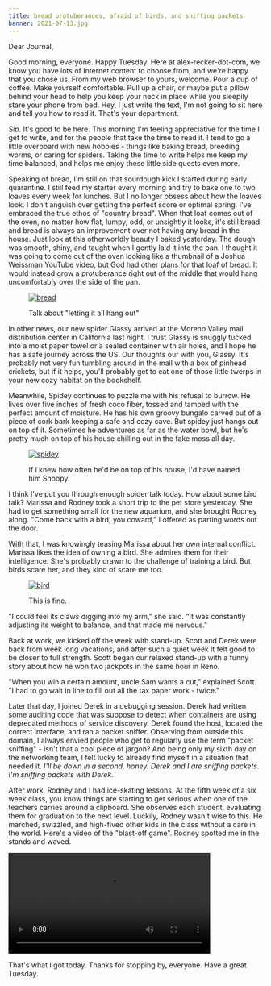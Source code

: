 ```yaml
---
title: bread protuberances, afraid of birds, and sniffing packets
banner: 2021-07-13.jpg
---
```


Dear Journal,

Good morning, everyone.  Happy Tuesday.  Here at alex-recker-dot-com,
we know you have lots of Internet content to choose from, and we're
happy that you chose us.  From my web browser to yours, welcome.  Pour
a cup of coffee.  Make yourself comfortable.  Pull up a chair, or
maybe put a pillow behind your head to help you keep your neck in
place while you sleepily stare your phone from bed.  Hey, I just write
the text, I'm not going to sit here and tell you how to read it.
That's your department.

_Sip_.  It's good to be here.  This morning I'm feeling appreciative
for the time I get to write, and for the people that take the time to
read it.  I tend to go a little overboard with new hobbies - things
like baking bread, breeding worms, or caring for spiders.  Taking the
time to write helps me keep my time balanced, and helps me enjoy these
little side quests even more.

Speaking of bread, I'm still on that sourdough kick I started during
early quarantine.  I still feed my starter every morning and try to
bake one to two loaves every week for lunches.  But I no longer obsess
about how the loaves look.  I don't anguish over getting the perfect
score or optimal spring.  I've embraced the true ethos of "country
bread".  When that loaf comes out of the oven, no matter how flat,
lumpy, odd, or unsightly it looks, it's still bread and bread is
always an improvement over not having any bread in the house.  Just
look at this otherworldly beauty I baked yesterday.  The dough was
smooth, shiny, and taught when I gently laid it into the pan.  I
thought it was going to come out of the oven looking like a thumbnail
of a Joshua Weissman YouTube video, but God had other plans for that
loaf of bread.  It would instead grow a protuberance right out of the
middle that would hang uncomfortably over the side of the pan.

<figure>
  <a href="/images/2021-07-13-bread.jpg">
    <img alt="bread" src="/images/2021-07-13-bread.jpg"/>
  </a>
  <figcaption><p>Talk about "letting it all hang out"</p></figcaption>
</figure>

In other news, our new spider Glassy arrived at the Moreno Valley mail
distribution center in California last night.  I trust Glassy is
snuggly tucked into a moist paper towel or a sealed container with air
holes, and I hope he has a safe journey across the US.  Our thoughts
our with you, Glassy.  It's probably not very fun tumbling around in
the mail with a box of pinhead crickets, but if it helps, you'll
probably get to eat one of those little twerps in your new cozy
habitat on the bookshelf.

Meanwhile, Spidey continues to puzzle me with his refusal to burrow.
He lives over five inches of fresh coco fiber, tossed and tamped with
the perfect amount of moisture.  He has his own groovy bungalo carved
out of a piece of cork bark keeping a safe and cozy cave.  But spidey
just hangs out on top of it.  Sometimes he adventures as far as the
water bowl, but he's pretty much on top of his house chilling out in
the fake moss all day.

<figure>
  <a href="/images/2021-07-13-spidey.jpg">
    <img alt="spidey" src="/images/2021-07-13-spidey.jpg"/>
  </a>
  <figcaption><p>If i knew how often he'd be on top of his house, I'd
  have named him Snoopy.</p></figcaption>
</figure>

I think I've put you through enough spider talk today.  How about some
bird talk?  Marissa and Rodney took a short trip to the pet store
yesterday.  She had to get something small for the new aquarium, and
she brought Rodney along.  "Come back with a bird, you coward," I
offered as parting words out the door.

With that, I was knowingly teasing Marissa about her own internal
conflict.  Marissa likes the idea of owning a bird.  She admires them
for their intelligence.  She's probably drawn to the challenge of
training a bird.  But birds scare her, and they kind of scare me too.

<figure>
  <a href="/images/2021-07-13-bird.jpg">
    <img alt="bird" src="/images/2021-07-13-bird.jpg"/>
  </a>
  <figcaption><p>This is fine.</p></figcaption>
</figure>

"I could feel its claws digging into my arm," she said.  "It was
constantly adjusting its weight to balance, and that made me nervous."

Back at work, we kicked off the week with stand-up.  Scott and Derek
were back from week long vacations, and after such a quiet week it
felt good to be closer to full strength.  Scott began our relaxed
stand-up with a funny story about how he won two jackpots in the same
hour in Reno.

"When you win a certain amount, uncle Sam wants a cut," explained
Scott.  "I had to go wait in line to fill out all the tax paper work -
twice."

Later that day, I joined Derek in a debugging session.  Derek had
written some auditing code that was suppose to detect when containers
are using deprecated methods of service discovery.  Derek found the
host, located the correct interface, and ran a packet sniffer.
Observing from outside this domain, I always envied people who get to
regularly use the term "packet sniffing" - isn't that a cool piece of
jargon?  And being only my sixth day on the networking team, I felt
lucky to already find myself in a situation that needed it.  _I'll be
down in a second, honey.  Derek and I are sniffing packets.  I'm
sniffing packets with Derek._

After work, Rodney and I had ice-skating lessons.  At the fifth week
of a six week class, you know things are starting to get serious when
one of the teachers carries around a clipboard.  She observes each
student, evaluating them for graduation to the next level.  Luckily,
Rodney wasn't wise to this.  He marched, swizzled, and high-fived
other kids in the class without a care in the world.  Here's a video
of the "blast-off game".  Rodney spotted me in the stands and waved.

<video width="400" controls="">
<source src="/vids/2021-07-13-blast-off.mp4" type="video/mp4" />
Bummer - it looks like your browser doesn't support embedded video.
</video>

That's what I got today.  Thanks for stopping by, everyone.  Have a
great Tuesday.
